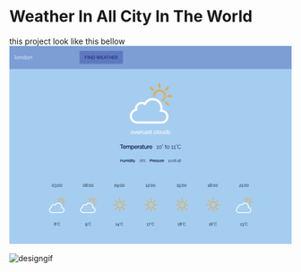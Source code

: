 
# Weather In All City In The World
this project look like this bellow
![final design](src/img/instructions/final-design.png)

![designgif](src/img/instructions/weatherappdemo.gif)
